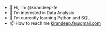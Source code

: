 - 👋 Hi, I’m @kirandeep-fe
- 👀 I’m interested in Data Analysis
- 🌱 I’m currently learning Python and SQL
- 📫 How to reach me kirandeep.fe@gmail.com

<!---
kirandeep-fe/kirandeep-fe is a ✨ special ✨ repository because its `README.md` (this file) appears on your GitHub profile.
You can click the Preview link to take a look at your changes.
--->
